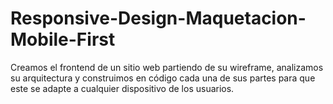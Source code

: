 # Responsive-Design-Maquetacion-Mobile-First
Creamos el frontend de un sitio web partiendo de su wireframe, analizamos su arquitectura y construimos en código cada una de sus partes para que este se adapte a cualquier dispositivo de los usuarios.
